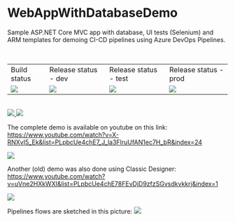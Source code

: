 # WebAppWithDatabaseDemo
Sample ASP.NET Core MVC app with database, UI tests (Selenium) and ARM templates for demoing CI-CD pipelines using Azure DevOps Pipelines.

</br>

<table>
  <tr>
    <td>Build status</td>
    <td>Release status - dev</td> 
    <td>Release status - test</td>  
    <td>Release status - prod</td>
  </tr>
  <tr>
    <td>
<img src="https://houssemdellai.visualstudio.com/WebAppWithDatabaseDemo/_apis/build/status/WebAppWithDatabase-CI-mutiphase?branchName=master"/>
    </td>
    <td>
<img src="https://houssemdellai.vsrm.visualstudio.com/_apis/public/Release/badge/7ac88337-9f15-48dd-ab33-a60c7a26e4a5/4/6"/>
  </td>
    <td>
<img src="https://houssemdellai.vsrm.visualstudio.com/_apis/public/Release/badge/7ac88337-9f15-48dd-ab33-a60c7a26e4a5/4/9"/>
    </td>
    <td>
<img src="https://houssemdellai.vsrm.visualstudio.com/_apis/public/Release/badge/7ac88337-9f15-48dd-ab33-a60c7a26e4a5/4/10"/>
  </td>
  </tr>
  </table>
  
  </br>
  
  <a href="http://armviz.io/#/?load=https://raw.githubusercontent.com/HoussemDellai/WebAppWithDatabaseDemo/master/AzureResourceGroupDeployment/WebSiteSQLDatabase.json" target="_blank">
  <img src="http://armviz.io/visualizebutton.png"/>
</a>

<a href="https://portal.azure.com/#create/Microsoft.Template/uri/https%3A%2F%2Fraw.githubusercontent.com%2FHoussemDellai%2FWebAppWithDatabaseDemo%2Fmaster%2FAzureResourceGroupDeployment%2FWebSiteSQLDatabase.json" rel="nofollow">
    <img src="http://azuredeploy.net/deploybutton.png" style="max-width:100%;">
</a>

</br>

The complete demo is available on youtube on this link:  
https://www.youtube.com/watch?v=X-RNXvI5_Ek&list=PLpbcUe4chE7_J_la3FlruUfAN1ec7H_bR&index=24    

<a href="https://www.youtube.com/watch?v=X-RNXvI5_Ek&list=PLpbcUe4chE7_J_la3FlruUfAN1ec7H_bR&index=24"><image src="https://github.com/HoussemDellai/WebAppWithDatabaseDemo/blob/master/docs/Youtube-YAML-CI-CD-Pipelines.jpg?raw=true"/>
</a>

Another (old) demo was also done using Classic Designer:  
https://www.youtube.com/watch?v=uVne2HXkWXI&list=PLpbcUe4chE78FEvDjD9zfzSGvsdkvkkrj&index=1

<a href="https://www.youtube.com/watch?v=uVne2HXkWXI&list=PLpbcUe4chE78FEvDjD9zfzSGvsdkvkkrj&index=1"><image src="https://github.com/HoussemDellai/WebAppWithDatabaseDemo/blob/master/docs/Youtube-Classic-CI-CD-Pipelines.jpg?raw=true"/>
</a>

Pipelines flows are sketched in this picture:
<image src="https://github.com/HoussemDellai/WebAppWithDatabaseDemo/blob/master/docs/CI-CD-Pipelines.jpg?raw=true"/>
